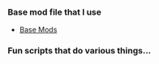 ### Base mod file that I use
- [Base Mods](https://github.com/MattDoesAThing/Gameservers/blob/main/Arma%203/Base%20Mod%20list.html)


### Fun scripts that do various things...
